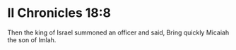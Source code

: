 # II Chronicles 18:8

Then the king of Israel summoned an officer and said, Bring quickly Micaiah the son of Imlah.
